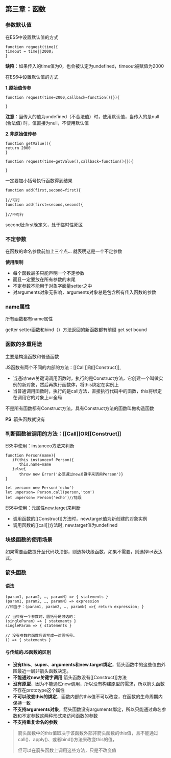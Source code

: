 ## 第三章：函数

### 参数默认值

在ES5中设置默认值的方式

```
function request(time){
timeout = time||2000;
}
```

**缺陷**：如果传入的time值为0，也会被认定为undefined，timeout被赋值为2000

在ES6中设置默认值的方式

**1.原始值传参**

```
function request(time=2000,callback=function(){}){

}
```

**注意**：当传入的值为undefined（不合法值）时，使用默认值，当传入的是null (合法值) 时，值直接为null，不使用默认值

**2.非原始值传参**

```
function getValue(){
return 2000
}

function request(time=getValue(),callback=function(){}){

}
```

一定要加小括号执行函数得到结果

```
function add(first,second=first){

}//可行
function add(first=second,second){

}//不可行
```

second比first晚定义，处于临时性死区

### 不定参数

在函数的命名参数前加上三个点... 就表明这是一个不定参数

**使用限制**

* 每个函数最多只能声明一个不定参数
* 而且一定要放在所有参数的末尾
* 不定参数不能用于对象字面量setter之中
* 对arguments对象无影响，arguments对象总是包含所有传入函数的参数

### name属性

所有函数都有name属性

getter setter函数和bind（）方法返回的新函数都有前缀 get set bound

### 函数的多重用途

主要是构造函数和普通函数

JS函数有两个不同的内部的方法：[[Call]]和[[Construct]],

* 当通过new关键词调用函数时，执行的是Construct方法，它创建一个叫做实例的新对象，然后再执行函数体，将this绑定在实例上
* 当普通调用函数时，执行的是call方法，直接执行代码中的函数，this将绑定在调用它的对象上or全局

不是所有函数都有Construct方法，具有Construct方法的函数叫做构造函数

**PS** :箭头函数就没有

### 判断函数被调用的方法：[[Call]]OR[[Construct]]

ES5中使用：instanceo方法来判断

````
function Person(name){
   if(this instanceof Person){
      this.name=name
   }else{
      throw new Error('必须通过new关键字来调用Person')}
}

let person= new Person('echo')
let unperson= Person.call(person,'tom')
let unperson= Person('echo')//错误
````

ES6中使用：元属性new.target来判断

* 调用函数的[[Construct]]方法时，new.target值为新创建的对象实例
* 调用函数的[[call]]方法时, new.target值为undefined

### 块级函数的使用场景

如果需要函数提升至代码块顶部，则选择块级函数，如果不需要，则选择let表达式。

### 箭头函数

#### 语法

```
(param1, param2, …, paramN) => { statements }
(param1, param2, …, paramN) => expression
//相当于：(param1, param2, …, paramN) =>{ return expression; }

// 当只有一个参数时，圆括号是可选的：
(singleParam) => { statements }
singleParam => { statements }

// 没有参数的函数应该写成一对圆括号。
() => { statements }
```

#### 与传统的JS函数的区别

* **没有this、super、arguments和new.target绑定**，箭头函数中的这些值由外围最近一层非箭头函数决定。
* **不能通过new关键字调用** 箭头函数没有[[Construct]]方法
* **没有原型**，因为不能通过new调用，所以没有构建原型的需求，所以箭头函数不存在prototype这个属性
* **不可以改变this的绑定**，函数内部的this值不可以改变，在函数的生命周期内保持一致
* **不支持arguments对象**，箭头函数没有arguments绑定，所以只能通过命名参数和不定参数这两种形式来访问函数的参数
* **不支持重复命名的参数**

> 箭头函数中的this值取决于该函数外部非箭头函数的this值，且不能通过call()、apply()、或者bind()方法来改变this的值，
>
> 但可以在箭头函数上调用这些方法，只是不改变值

















